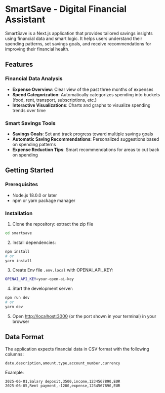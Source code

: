 # SmartSave - Digital Financial Assistant

SmartSave is a Next.js application that provides tailored savings insights using financial data and smart logic. It helps users understand their spending patterns, set savings goals, and receive recommendations for improving their financial health.

## Features

### Financial Data Analysis
- **Expense Overview**: Clear view of the past three months of expenses
- **Spend Categorization**: Automatically categorizes spending into buckets (food, rent, transport, subscriptions, etc.)
- **Interactive Visualizations**: Charts and graphs to visualize spending trends over time

### Smart Savings Tools
- **Savings Goals**: Set and track progress toward multiple savings goals
- **Automatic Saving Recommendations**: Personalized suggestions based on spending patterns
- **Expense Reduction Tips**: Smart recommendations for areas to cut back on spending

## Getting Started

### Prerequisites
- Node.js 18.0.0 or later
- npm or yarn package manager

### Installation

1. Clone the repository:
extract the zip file
```bash
cd smartsave
```

2. Install dependencies:
```bash
npm install
# or
yarn install
```

3. Create Env file `.env.local` with OPENAI_API_KEY:
```bash
OPENAI_API_KEY=your-open-ai-key
```

4. Start the development server:
```bash
npm run dev
# or
yarn dev
```

5. Open [http://localhost:3000](http://localhost:3000) (or the port shown in your terminal) in your browser

## Data Format

The application expects financial data in CSV format with the following columns:

```
date,description,amount,type,account_number,currency
```

Example:
```
2025-06-01,Salary deposit,3500,income,1234567890,EUR
2025-06-05,Rent payment,-1200,expense,1234567890,EUR
```
